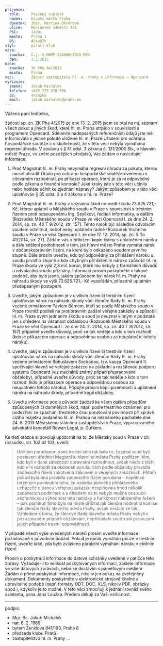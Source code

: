 ```yaml
---
prijemce: 
  role:     Povinný subjekt
  nazev:    Hlavní město Praha
  dovetek:  JUDr. Martina Děvěrová
  ulice:    Mariánské náměstí 2/2
  PSC:      11001
  mesto:    Praha 1
  DS:       48ia97h
styl:       pirati-klub
vase:
  znacka:   Č.j. S-MHMP 234000/2015 RED
  den:      2.3.2015
nase:
  znacka:   ZK Pha 94/2015
  misto:    Praha
vec:        Žádost zastupitele hl. m. Prahy o informace – Opencard
vyrizuje:   
  jmeno:    Jakub Michálek
  telefon:  +420 775 978 550
  ds:       4memzkm
  mail:     jakub.michalek@praha.eu
---
```


Vážená paní ředitelko,

žádostí sp. zn. ZK Pha 4/2015 ze dne 13. 2. 2015 jsem se ptal na mj. seznam všech pokut a jiných škod, které hl. m. Praha utrpělo v souvislosti s programem Opencard. Sdělením nadepsaných referenčních údajů jste mě informovala o jediné pokutě uložené hl. m. Praze Úřadem pro ochranu hospodářské soutěže a o skutečnosti, že v této věci nebyla vymáhána regresní úhrada. V souladu s § 51 odst. 3 zákona č. 131/2000 Sb., o hlavním městě Praze, ve znění pozdějších předpisů, Vás žádám o následující informace:

1. Proč Magistrát hl. m. Prahy nevymáhá regresní úhradu za pokutu, kterou musel uhradit Úřadu pro ochranu hospodářské soutěže uvedenou v citovaném rozhodnutí, po příkazci operace, který je za ni odpovědný podle zákona o finanční kontrole? Jaké kroky jste v této věci učinila nebo hodláte učinit ke zjednání nápravy? Jakým způsobem je v této věci uplatňován § 35 odst. 3 a 4 zákona o hl. m. Praze?

2. Proč Magistrát hl. m. Prahy v seznamu škod neuvedl škodu 73.625.721,- Kč, kterou uplatnil u Městského soudu v Praze v souvislosti s trestním řízením proti odsouzenému Ing. Seyčkovi, řediteli informatiky, a dalším (Rozsudek Městského soudu v Praze ve věci Opencard I. ze dne 24. 2. 2014, sp. zn. 40 T 9/2012, str. 157). Tento nárok byl následně odvolacím soudem odmítnut, neboť nebyl uplatněn řádně (Rozsudek Vrchního soudu v Praze ve věci Opencard I. ze dne 17. 12. 2014, sp. zn. 5 To 41/2014, str. 27). Žádám vás o přiložení kopie listiny s uplatněním nároku a dále sdělení podrobností o tom, jak hlavní město Praha vymáhá nárok v občanskoprávním řízení, na které bylo odkázáno soudem prvního stupně. Dále prosím uveďte, kdo byl odpovědný za přihlášení nároku u soudu prvního stupně a kdo chybným přihlášením nároku způsobil hl. m. Praze škodu ve výši 2,3 mil. korun, které mu nebyly z formálních důvodů u odvolacího soudu přiznány. Informaci prosím poskytněte v takové podobě, aby bylo jasné, jakým způsobem byl nárok hl. m. Prahy na náhradu škody ve výši 73.625.721,- Kč vypořádán, případně uplatněn předepsaným postupem.

3. Uveďte, jakým způsobem je v civilním řízení či trestním řízení uplatňován nárok na náhradu škody vůči členům Rady hl. m. Prahy vedené primátorem Pavlem Bémem, kteří se podle Městského soudu v Praze rovněž podíleli na protiprávním zadání veřejné zakázky a způsobili hl. m. Praze svým jednáním škodu a soud je neuznal vinným v podstatě jen s ohledem na vázanost obžalobou (Rozsudek Městského soudu v Praze ve věci Opencard I. ze dne 24. 2. 2014, sp. zn. 40 T 9/2012, str. 157) případně uveďte důvody, proč se tak neděje a kdo o tom rozhodl (kdo je příkazcem operace a odpovědnou osobou za neuplatnění tohoto nároku). 

4. Uveďte, jakým způsobem je v civilním řízení či trestním řízení uplatňován nárok na náhradu škody vůči členům Rady hl. m. Prahy vedené primátorem Bohuslavem Svobodou, tzv. kauza Opencard II. spočívající hlavně ve veřejné zakázce na základní a rozšířenou podporu systému Opencard (viz mediálně známý případ přepracované obžaloby), případně uveďte důvody, proč se tak neděje a kdo o tom rozhodl (kdo je příkazcem operace a odpovědnou osobou za neuplatnění tohoto nároku). Připojte prosím kopii písemností o uplatnění nároku na náhradu škody, případně kopii obžaloby. 

5. Uveďte informace podle původní žádosti ke všem dalším případům způsobených či domnělých škod, např. podle trestního oznámení pro podezření ze spáchání trestného činu porušování povinností při správě cizího majetku podaného hl. m. Prahou na neznámého pachatele dne 24. 6. 2013 Městskému státnímu zastupitelství v Praze, vypracovaného advokátní kanceláří Rowan Legal, p. Dufkem.

Ke třetí otázce si dovoluji upozornit na to, že Městský soud v Praze v cit. rozsudku, str. 102 až 103, uvedl: 

> Určitým paradoxem dané trestní věci tak bylo to, že před soud byli postaveni úředníci
> Magistrátu hlavního města Prahy podřízení těm, kdo byli v dané záležitosti oprávněni
> rozhodnout, avšak nikdo z těch kdo v ní rozhodli za okolností porušujících podle obžaloby
> pravidla zadávacího řízení zakotvená zákonem o veřejných zakázkách. Přitom pokud byla ona
> pravidla zadávacího řízení porušena – například tvrzeným pominutím toho, že nabídka
> jediného přihlášeného uchazeče o danou veřejnou zakázku nesplňovala hned několik
> zadávacích podmínek a s ohledem na to nebylo možné posoudit ekonomickou výhodnost této
> nabídky a funkčnost nabízeného řešení – pak pominutí toho bylo na místě přičítat jak členům
> hodnotící komise tak členům Rady hlavního města Prahy, avšak nestalo se tak. Vzhledem
> k tomu, že členové Rady hlavního města Prahy nebyli v posuzovaném případě obžalováni,
> nepříslušelo soudu ani posouzení jejich případné trestní odpovědnosti.

V případě všech výše uvedených nároků prosím uveďte informace požadované v původním podání. Pokud je nárok vymáhán pouze v trestním řízení, uveďte také, zda bylo zvlášeno paralelní vymáhání nároku v civilním řízení.

Prosím o poskytnutí informace do datové schránky uvedené v patičce této zprávy. Vyžaduje-li to velikost poskytovaných informací, zašlete informace ve více datových zprávách, nebo se dostavím s paměťovým médiem. Žádám o přímé poskytnutí informace, nikoliv jen odkaz na zveřejněný dokument. Dokumenty poskytněte v elektronické strojově čitelné a upravitelné podobě (např. formáty ODT, DOC, XLS, nikoliv PDF, obrázky apod.), kdykoliv je to možné. V této věci zmocňuji k jednání rovněž svého asistenta, pana Jana Loužka. Předem děkuji za Vaši vstřícnost.

---
podpis: 
  - Mgr. Bc. Jakub Michálek
  - nar. 6. 2. 1989
  - bytem Zenklova 841/193, Praha 8
  - předseda klubu Pirátů
  - zastupitelstvo hl. m. Prahy
...
